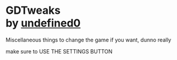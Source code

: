 # GDTweaks<br>by [undefined0](user:13351341)

Miscellaneous things to change the game if you want, dunno really

make sure to USE THE SETTINGS BUTTON
